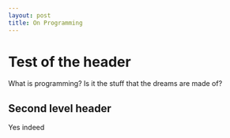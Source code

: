 ```yaml
---
layout: post
title: On Programming
---
```


Test of the header
===================
What is programming? Is it the stuff that the dreams are made of?


Second level header
-------------------
Yes indeed
